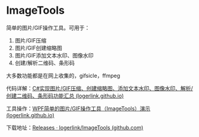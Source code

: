 # ImageTools
简单的图片/GIF操作工具。可用于：

1. 图片/GIF压缩
2. 图片/GIF创建缩略图
3. 图片/GIF添加文本水印、图像水印
4. 创建/解析二维码、条形码

大多数功能都是在网上收集的，gifsicle，ffmpeg

代码详解：[C#实现图片/GIF压缩、创建缩略图、添加文本水印、图像水印、解析/创建二维码、条形码功能汇总 (logerlink.github.io)](https://logerlink.github.io/page/2021/ImageToolHelper.html)

工具操作：[WPF简单的图片/GIF操作工具（ImageTools）演示 (logerlink.github.io)](https://logerlink.github.io/page/2021/ImageTools.html)

下载地址：[Releases · logerlink/ImageTools (github.com)](https://github.com/logerlink/ImageTools/releases)